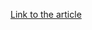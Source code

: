 [Link to the article](https://unit42.paloaltonetworks.com/russian-apt-fighting-ursa-exploits-cve-2023-233397/)
